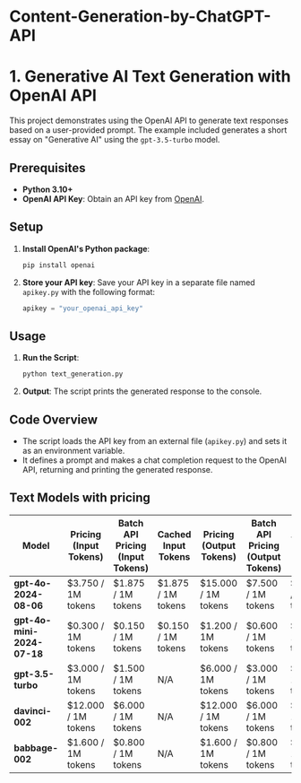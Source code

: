 # Content-Generation-by-ChatGPT-API

# 1. Generative AI Text Generation with OpenAI API

This project demonstrates using the OpenAI API to generate text responses based on a user-provided prompt. The example included generates a short essay on "Generative AI" using the `gpt-3.5-turbo` model.

## Prerequisites

- **Python 3.10+**
- **OpenAI API Key**: Obtain an API key from [OpenAI](https://platform.openai.com/signup/).

## Setup

1. **Install OpenAI's Python package**:
   ```bash
   pip install openai
   ```

2. **Store your API key**:
   Save your API key in a separate file named `apikey.py` with the following format:
   ```python
   apikey = "your_openai_api_key"
   ```

## Usage

1. **Run the Script**:
   ```python
   python text_generation.py
   ```

2. **Output**:
   The script prints the generated response to the console.

## Code Overview

- The script loads the API key from an external file (`apikey.py`) and sets it as an environment variable.
- It defines a prompt and makes a chat completion request to the OpenAI API, returning and printing the generated response.

## Text Models with pricing

| Model                 | Pricing (Input Tokens)         | Batch API Pricing (Input Tokens) | Cached Input Tokens | Pricing (Output Tokens)       | Batch API Pricing (Output Tokens) | Training Tokens       |
|-----------------------|--------------------------------|----------------------------------|---------------------|-------------------------------|------------------------------------|------------------------|
| **gpt-4o-2024-08-06** | $3.750 / 1M tokens            | $1.875 / 1M tokens              | $1.875 / 1M tokens  | $15.000 / 1M tokens           | $7.500 / 1M tokens               | $25.000 / 1M tokens   |
| **gpt-4o-mini-2024-07-18** | $0.300 / 1M tokens        | $0.150 / 1M tokens              | $0.150 / 1M tokens  | $1.200 / 1M tokens            | $0.600 / 1M tokens               | $3.000 / 1M tokens    |
| **gpt-3.5-turbo**     | $3.000 / 1M tokens            | $1.500 / 1M tokens              | N/A                 | $6.000 / 1M tokens            | $3.000 / 1M tokens               | $8.000 / 1M tokens    |
| **davinci-002**       | $12.000 / 1M tokens           | $6.000 / 1M tokens              | N/A                 | $12.000 / 1M tokens           | $6.000 / 1M tokens               | $6.000 / 1M tokens    |
| **babbage-002**       | $1.600 / 1M tokens            | $0.800 / 1M tokens              | N/A                 | $1.600 / 1M tokens            | $0.800 / 1M tokens               | $0.400 / 1M tokens    |

